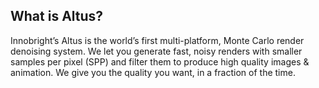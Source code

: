 What is Altus?
--------------

Innobright’s Altus is the world’s first multi-platform, Monte Carlo render denoising system. We let you generate fast, noisy renders with smaller samples per pixel (SPP) and filter them to produce high quality images & animation. We give you the quality you want, in a fraction of the time.
